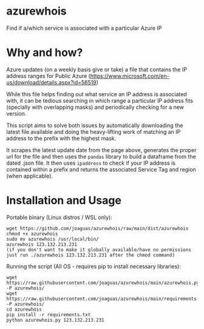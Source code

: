 # azurewhois
Find if a/which service is associated with a particular Azure IP

# Why and how?

Azure updates (on a weekly basis give or take) a file that contains the IP address ranges for Public Azure (https://www.microsoft.com/en-us/download/details.aspx?id=56519)

While this file helps finding out what service an IP address is associated with, it can be tedious searching in which range a particular IP address fits (specially with overlapping masks) and periodically checking for a new version.

This script aims to solve both issues by automatically downloading the latest file available and doing the heavy-lifting work of matching an IP address to the prefix with the highest mask.

It scrapes the latest update date from the page above, generates the proper url for the file and then uses the `pandas` library to build a dataframe from the dated .json file. It then uses `ipaddress` to check if your IP address is contained within a prefix and returns the associated Service Tag and region (when applicable).

# Installation and Usage

Portable binary (Linux distros / WSL only):
```
wget https://github.com/joaguas/azurewhois/raw/main/dist/azurewhois
chmod +x azurewhois
sudo mv azurewhois /usr/local/bin/
azurewhois 123.132.213.231
(if you don't want to make it globally available/have no permissions just run ./azurewhois 123.132.213.231 after the chmod command)
```

Running the script (All OS - requires pip to install necessary libraries):
```
wget https://raw.githubusercontent.com/joaguas/azurewhois/main/azurewhois.py -P azurewhois/
wget https://raw.githubusercontent.com/joaguas/azurewhois/main/requirements.txt -P azurewhois/
cd azurewhois
pip install -r requirements.txt
python azurewhois.py 123.132.213.231
```

